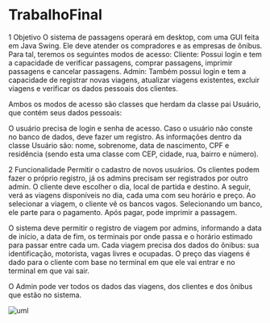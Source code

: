 # TrabalhoFinal

1 Objetivo
O sistema de passagens operará em desktop, com uma GUI feita em Java Swing. Ele deve atender os compradores e as empresas de ônibus. Para tal, teremos os seguintes modos de acesso:
Cliente: Possui login e tem a capacidade de verificar passagens, comprar passagens, imprimir passagens e cancelar passagens.
Admin: Também possui login e tem a capacidade de registrar novas viagens, atualizar viagens existentes, excluir viagens e verificar os dados pessoais dos clientes.

Ambos os modos de acesso são classes que herdam da classe pai Usuário, que contém seus dados pessoais:

O usuário precisa de login e senha de acesso. Caso o usuário não conste no banco de dados, deve fazer um registro. As informações dentro da classe Usuário são: nome, sobrenome, data de nascimento, CPF e residência (sendo esta uma classe com CEP, cidade, rua, bairro e número).

2 Funcionalidade
Permitir o cadastro de novos usuários. Os clientes podem fazer o próprio registro, já os admins precisam ser registrados por outro admin.
O cliente deve escolher o dia, local de partida e destino. A seguir, verá as viagens disponíveis no dia, cada uma com seu horário e preço. 
Ao selecionar a viagem, o cliente vê os bancos vagos. Selecionando um banco, ele parte para o pagamento. Após pagar, pode imprimir a passagem.


O sistema deve permitir o registro de viagem por admins, informando a data de início,  a data de fim, os terminais por onde passa e o horário estimado para passar entre cada um. 
Cada viagem precisa dos dados do ônibus: sua identificação, motorista, vagas livres e ocupadas. 
O preço das viagens é dado para o cliente com base no terminal em que ele vai entrar e no terminal em que vai sair.

O Admin pode ver todos os dados das viagens, dos clientes e dos ônibus que estão no sistema.


![uml](https://github.com/user-attachments/assets/3daa8a9e-f1b3-4c3c-a853-4da1ace17445)
